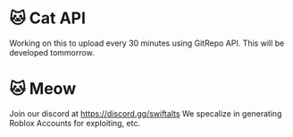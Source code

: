# 🐱 Cat API

Working on this to upload every 30 minutes using GitRepo API. This will be developed tommorrow.

# 🐱 Meow

Join our discord at https://discord.gg/swiftalts
We specalize in generating Roblox Accounts for exploiting, etc.
